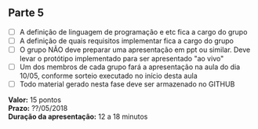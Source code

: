 ## Parte 5

- [ ] A definição de linguagem de programação e etc fica a cargo do grupo
- [ ] A definição de quais requisitos implementar fica a cargo do grupo
- [ ] O grupo NÃO deve preparar uma apresentação em ppt ou similar. Deve levar o protótipo implementado para ser apresentado "ao vivo"
- [ ] Um dos membros de cada grupo fará a apresentação na aula do dia 10/05, conforme sorteio executado no início desta aula
- [ ] Todo material gerado nesta fase deve ser armazenado no GITHUB

**Valor:** 15 pontos  
**Prazo:** ??/05/2018  
**Duração da apresentação:** 12 a 18 minutos  
